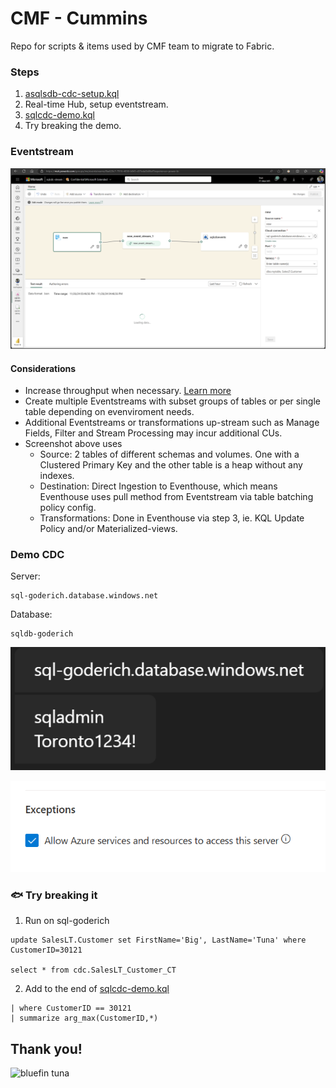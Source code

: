 # CMF - Cummins
Repo for scripts & items used by CMF team to migrate to Fabric. 

### Steps
1. [asqlsdb-cdc-setup.kql](asqlsdb-cdc-setup.sql)
2. Real-time Hub, setup eventstream.
3. [sqlcdc-demo.kql](sqlcdc-demo.kql)
4. Try breaking the demo.


### Eventstream
![Eventstream1.png](Eventstream1.png "Eventstream1")
#### Considerations
- Increase throughput when necessary. [Learn more](https://learn.microsoft.com/fabric/real-time-intelligence/event-streams/configure-settings#event-throughput-setting)
- Create multiple Eventstreams with subset groups of tables or per single table depending on evenviroment needs.
- Additional Eventstreams or transformations up-stream such as Manage Fields, Filter and Stream Processing may incur additional CUs.
- Screenshot above uses
  - Source: 2 tables of different schemas and volumes. One with a Clustered Primary Key and the other table is a heap without any indexes.
  - Destination: Direct Ingestion to Eventhouse, which means Eventhouse uses pull method from Eventstream via table batching policy config.
  - Transformations: Done in Eventhouse via step 3, ie. KQL Update Policy and/or Materialized-views.


### Demo CDC
Server: 
```
sql-goderich.database.windows.net
```
Database: 
```
sqldb-goderich
```
![Demo Instance.png](AzureSQLDatabase-TestInstance-Adventureworks_LT.png "Demo Instance")

![AllowForFabric.png](AllowForFabric.png "Allow for Fabric")


### 🐟 Try breaking it

1. Run on sql-goderich
```
update SalesLT.Customer set FirstName='Big', LastName='Tuna' where CustomerID=30121

select * from cdc.SalesLT_Customer_CT 
```

2. Add to the end of [sqlcdc-demo.kql](sqlcdc-demo.kql)
```
| where CustomerID == 30121
| summarize arg_max(CustomerID,*)
```

## Thank you!
![bluefin tuna](https://upload.wikimedia.org/wikipedia/commons/7/72/Large_bluefin_tuna_on_deck.jpg "bluefin tuna")

